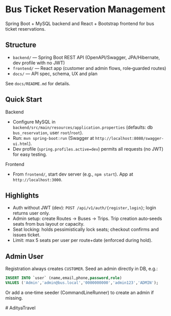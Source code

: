 # Bus Ticket Reservation Management

Spring Boot + MySQL backend and React + Bootstrap frontend for bus ticket reservations.

## Structure

- `backend/` — Spring Boot REST API (OpenAPI/Swagger, JPA/Hibernate, dev profile with no JWT)
- `frontend/` — React app (customer and admin flows, role‑guarded routes)
- `docs/` — API spec, schema, UX and plan

See `docs/README.md` for details.

## Quick Start

Backend
- Configure MySQL in `backend/src/main/resources/application.properties` (defaults: db `bus_reservation`, user `root`/`root`).
- Run: `mvn spring-boot:run` (Swagger at `http://localhost:8080/swagger-ui.html`).
- Dev profile (`spring.profiles.active=dev`) permits all requests (no JWT) for easy testing.

Frontend
- From `frontend/`, start dev server (e.g., `npm start`). App at `http://localhost:3000`.

## Highlights

- Auth without JWT (dev): `POST /api/v1/auth/{register,login}`; login returns user only.
- Admin setup: create Routes → Buses → Trips. Trip creation auto‑seeds seats from bus layout or capacity.
- Seat locking: holds pessimistically lock seats; checkout confirms and issues ticket.
- Limit: max 5 seats per user per route+date (enforced during hold).

## Admin User

Registration always creates `CUSTOMER`. Seed an admin directly in DB, e.g.:

```sql
INSERT INTO `user` (name,email,phone,password,role)
VALUES ('Admin','admin@bus.local','0000000000','admin123','ADMIN');
```

Or add a one‑time seeder (CommandLineRunner) to create an admin if missing.

#   A d i t y a T r a v e l  
 